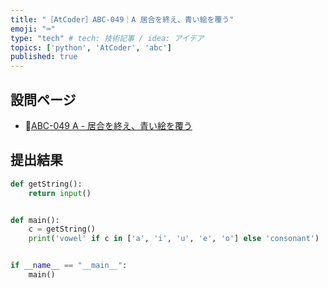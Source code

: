 ```yaml
---
title: "［AtCoder］ABC-049｜A 居合を終え、青い絵を覆う"
emoji: "⌨️"
type: "tech" # tech: 技術記事 / idea: アイデア
topics: ['python', 'AtCoder', 'abc']
published: true
---
```


## 設問ページ

- 🔗[ABC-049 A - 居合を終え、青い絵を覆う](https://atcoder.jp/contests/abc049/tasks/abc049_a)

## 提出結果

```python
def getString():
    return input()


def main():
    c = getString()
    print('vowel' if c in ['a', 'i', 'u', 'e', 'o'] else 'consonant')


if __name__ == "__main__":
    main()
```
